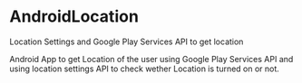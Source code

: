 # AndroidLocation
Location Settings and Google Play Services API to get location

Android App to get Location of the user using Google Play Services API and using location settings API
to check wether Location is turned on or not.
